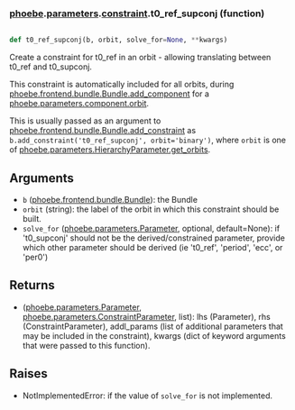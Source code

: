 ### [phoebe](phoebe.md).[parameters](phoebe.parameters.md).[constraint](phoebe.parameters.constraint.md).t0_ref_supconj (function)


```py

def t0_ref_supconj(b, orbit, solve_for=None, **kwargs)

```



Create a constraint for t0_ref in an orbit - allowing translating between
t0_ref and t0_supconj.

This constraint is automatically included for all orbits, during
[phoebe.frontend.bundle.Bundle.add_component](phoebe.frontend.bundle.Bundle.add_component.md) for a
[phoebe.parameters.component.orbit](phoebe.parameters.component.orbit.md).

This is usually passed as an argument to
 [phoebe.frontend.bundle.Bundle.add_constraint](phoebe.frontend.bundle.Bundle.add_constraint.md) as
 `b.add_constraint('t0_ref_supconj', orbit='binary')`, where `orbit` is
 one of [phoebe.parameters.HierarchyParameter.get_orbits](phoebe.parameters.HierarchyParameter.get_orbits.md).

Arguments
-----------
* `b` ([phoebe.frontend.bundle.Bundle](phoebe.frontend.bundle.Bundle.md)): the Bundle
* `orbit` (string): the label of the orbit in which this constraint should
    be built.
* `solve_for` ([phoebe.parameters.Parameter](phoebe.parameters.Parameter.md), optional, default=None): if
    't0_supconj' should not be the derived/constrained parameter, provide which
    other parameter should be derived (ie 't0_ref', 'period', 'ecc', or 'per0')

Returns
----------
* ([phoebe.parameters.Parameter](phoebe.parameters.Parameter.md), [phoebe.parameters.ConstraintParameter](phoebe.parameters.ConstraintParameter.md), list):
    lhs (Parameter), rhs (ConstraintParameter), addl_params (list of additional
    parameters that may be included in the constraint), kwargs (dict of
    keyword arguments that were passed to this function).

Raises
--------
* NotImplementedError: if the value of `solve_for` is not implemented.

